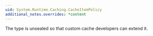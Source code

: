 ```yaml
---
uid: System.Runtime.Caching.CacheItemPolicy
additional_notes.overrides: *content
---
```


<p>The <xref href="System.Runtime.Caching.CacheItemPolicy"></xref> type is unsealed so that custom cache developers can extend it.</p>


